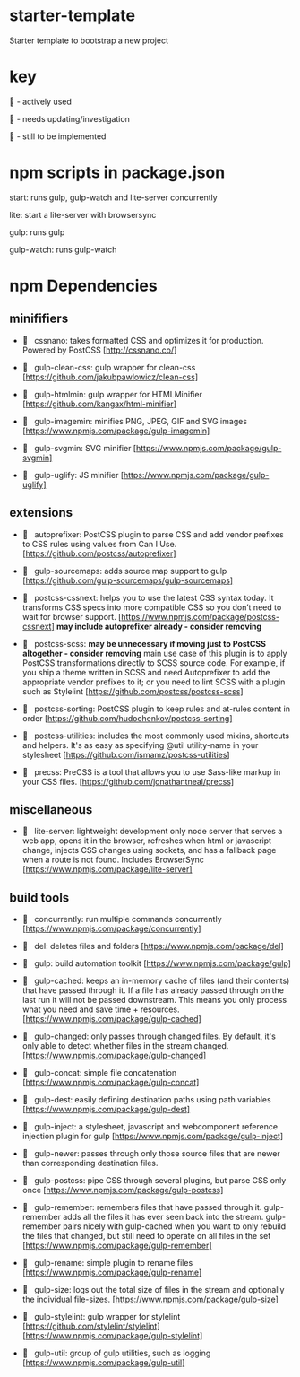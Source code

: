 # starter-template
Starter template to bootstrap a new project

# key
&#x1F535; - actively used

&#x1F534; - needs updating/investigation

&#x1F536; - still to be implemented 

# npm scripts in package.json

start: runs gulp, gulp-watch and lite-server concurrently

lite: start a lite-server with browsersync

gulp: runs gulp

gulp-watch: runs gulp-watch

# npm Dependencies 

## minififiers 

* &#x1F535; &nbsp; cssnano: takes formatted CSS and optimizes it for production. Powered by PostCSS [http://cssnano.co/]

* &#x1F534; &nbsp; gulp-clean-css: gulp wrapper for clean-css [https://github.com/jakubpawlowicz/clean-css]

* &#x1F535; &nbsp; gulp-htmlmin: gulp wrapper for HTMLMinifier [https://github.com/kangax/html-minifier]

* &#x1F536; &nbsp; gulp-imagemin: minifies PNG, JPEG, GIF and SVG images [https://www.npmjs.com/package/gulp-imagemin]

* &#x1F536; &nbsp; gulp-svgmin: SVG minifier [https://www.npmjs.com/package/gulp-svgmin]

* &#x1F535; &nbsp; gulp-uglify: JS minifier [https://www.npmjs.com/package/gulp-uglify]

## extensions
* &#x1F535; &nbsp; autoprefixer: PostCSS plugin to parse CSS and add vendor prefixes to CSS rules using values from Can I Use. [https://github.com/postcss/autoprefixer]

* &#x1F534; &nbsp; gulp-sourcemaps: adds source map support to gulp [https://github.com/gulp-sourcemaps/gulp-sourcemaps]

* &#x1F536; &nbsp; postcss-cssnext: helps you to use the latest CSS syntax today. It transforms CSS specs into more compatible CSS so you don’t need to wait for browser support. [https://www.npmjs.com/package/postcss-cssnext] **may include autoprefixer already - consider removing**

* &#x1F534; &nbsp; postcss-scss: **may be unnecessary if moving just to PostCSS altogether - consider removing** main use case of this plugin is to apply PostCSS transformations directly to SCSS source code. For example, if you ship a theme written in SCSS and need Autoprefixer to add the appropriate vendor prefixes to it; or you need to lint SCSS with a plugin such as Stylelint [https://github.com/postcss/postcss-scss] 

* &#x1F536; &nbsp; postcss-sorting: PostCSS plugin to keep rules and at-rules content in order [https://github.com/hudochenkov/postcss-sorting]

* &#x1F536; &nbsp; postcss-utilities: includes the most commonly used mixins, shortcuts and helpers. It's as easy as specifying @util utility-name in your stylesheet [https://github.com/ismamz/postcss-utilities] 

* &#x1F536; &nbsp; precss: PreCSS is a tool that allows you to use Sass-like markup in your CSS files. [https://github.com/jonathantneal/precss]

## miscellaneous 

* &#x1F535; &nbsp; lite-server: lightweight development only node server that serves a web app, opens it in the browser, refreshes when html or javascript change, injects CSS changes using sockets, and has a fallback page when a route is not found. Includes BrowserSync [https://www.npmjs.com/package/lite-server]

## build tools

* &#x1F535; &nbsp; concurrently: run multiple commands concurrently [https://www.npmjs.com/package/concurrently]

* &#x1F536; &nbsp; del: deletes files and folders [https://www.npmjs.com/package/del]

* &#x1F535; &nbsp; gulp: build automation toolkit [https://www.npmjs.com/package/gulp]

* &#x1F536; &nbsp; gulp-cached: keeps an in-memory cache of files (and their contents) that have passed through it. If a file has already passed through on the last run it will not be passed downstream. This means you only process what you need and save time + resources. [https://www.npmjs.com/package/gulp-cached]

* &#x1F536; &nbsp; gulp-changed: only passes through changed files. By default, it's only able to detect whether files in the stream changed. [https://www.npmjs.com/package/gulp-changed]

* &#x1F535; &nbsp; gulp-concat: simple file concatenation [https://www.npmjs.com/package/gulp-concat]

* &#x1F535; &nbsp; gulp-dest: easily defining destination paths using path variables [https://www.npmjs.com/package/gulp-dest]

* &#x1F535; &nbsp; gulp-inject: a stylesheet, javascript and webcomponent reference injection plugin for gulp [https://www.npmjs.com/package/gulp-inject]

* &#x1F536; &nbsp; gulp-newer: passes through only those source files that are newer than corresponding destination files.

* &#x1F536; &nbsp; gulp-postcss: pipe CSS through several plugins, but parse CSS only once [https://www.npmjs.com/package/gulp-postcss]

* &#x1F536; &nbsp; gulp-remember: remembers files that have passed through it. gulp-remember adds all the files it has ever seen back into the stream. gulp-remember pairs nicely with gulp-cached when you want to only rebuild the files that changed, but still need to operate on all files in the set [https://www.npmjs.com/package/gulp-remember]

* &#x1F536; &nbsp; gulp-rename: simple plugin to rename files [https://www.npmjs.com/package/gulp-rename]

* &#x1F535; &nbsp; gulp-size: logs out the total size of files in the stream and optionally the individual file-sizes. [https://www.npmjs.com/package/gulp-size]

* &#x1F536; &nbsp; gulp-stylelint: gulp wrapper for stylelint [https://github.com/stylelint/stylelint] [https://www.npmjs.com/package/gulp-stylelint]

* &#x1F534; &nbsp; gulp-util: group of gulp utilities, such as logging [https://www.npmjs.com/package/gulp-util]

